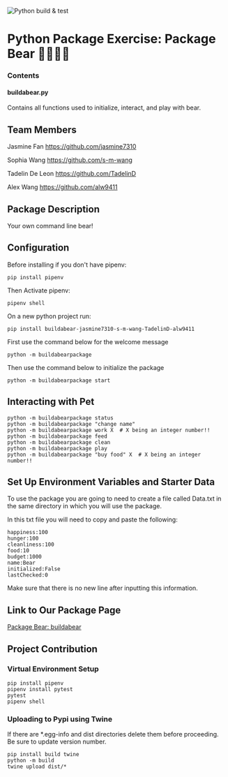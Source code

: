![Python build & test](https://github.com/software-students-spring2025/3-python-package-package-bear/actions/workflows/build.yaml/badge.svg)

# Python Package Exercise: Package Bear 🐻🐻‍❄️🐼

### Contents
#### buildabear.py
Contains all functions used to initialize, interact, and play with bear.

## Team Members
Jasmine Fan https://github.com/jasmine7310

Sophia Wang https://github.com/s-m-wang

Tadelin De Leon https://github.com/TadelinD

Alex Wang https://github.com/alw9411

## Package Description
Your own command line bear!

## Configuration
Before installing if you don't have pipenv:

```
pip install pipenv
```

Then Activate pipenv:
```
pipenv shell
```

On a new python project run:
```
pip install buildabear-jasmine7310-s-m-wang-TadelinD-alw9411
```

First use the command below for the welcome message
```
python -m buildabearpackage
```

Then use the command below to initialize the package
```
python -m buildabearpackage start
```

## Interacting with Pet
```
python -m buildabearpackage status
python -m buildabearpackage "change name"
python -m buildabearpackage work X  # X being an integer number!!
python -m buildabearpackage feed
python -m buildabearpackage clean
python -m buildabearpackage play
python -m buildabearpackage "buy food" X  # X being an integer number!!
```
## Set Up Environment Variables and Starter Data
To use the package you are going to need to create a file called Data.txt in the same directory in which you will use the package. 

In this txt file you will need to copy and paste the following:
```
happiness:100
hunger:100
cleanliness:100
food:10
budget:1000
name:Bear
initialized:False
lastChecked:0
```
Make sure that there is no new line after inputting this information.

## Link to Our Package Page
[Package Bear: buildabear](https://pypi.org/project/buildabear-jasmine7310-s-m-wang-TadelinD-alw9411/)

## Project Contribution

### Virtual Environment Setup
```
pip install pipenv
pipenv install pytest
pytest
pipenv shell
```
### Uploading to Pypi using Twine
If there are *.egg-info and dist directories delete them before proceeding. Be sure to update version number.

```
pip install build twine
python -m build
twine upload dist/*
```